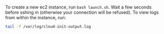  To create a new ec2 instance, run `bash launch.sh`.
 Wait a few seconds before sshing in (otherwise your connection will be refused). 
To view logs from within the instance, run:
 ```bash
 tail -f /var/log/cloud-init-output.log
 ```